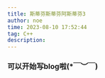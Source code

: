 ```yaml
---
title: 斯蒂芬斯蒂芬阿斯蒂芬3
author: noe
time: 2023-08-10 17:52:44
tag: C++
description:
---
```



### 可以开始写blog啦(*￣︶￣)